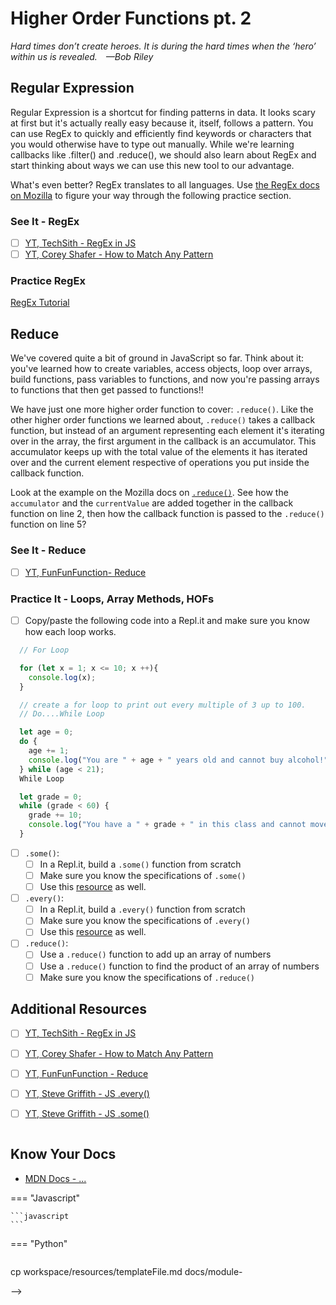 # Higher Order Functions pt. 2

*Hard times don’t create heroes. It is during the hard times when the ‘hero’ within us is revealed. —Bob Riley*

## **Reg**ular **Ex**pression

Regular Expression is a shortcut for finding patterns in data. It looks scary at first but it's actually really easy because it, itself, follows a pattern. You can use RegEx to quickly and efficiently find keywords or characters that you would otherwise have to type out manually. While we're learning callbacks like .filter() and .reduce(), we should also learn about RegEx and start thinking about ways we can use this new tool to our advantage.

What's even better? RegEx translates to all languages. Use [the RegEx docs on Mozilla](https://developer.mozilla.org/en-US/docs/Web/JavaScript/Guide/Regular_Expressions) to figure your way through the following practice section.

### See It - RegEx

<!-- TODO these should be replaced with original content -->
- [ ] [YT, TechSith - RegEx in JS](https://youtu.be/rPNGB0ZLvdw)
- [ ] [YT, Corey Shafer - How to Match Any Pattern](https://youtu.be/rPNGB0ZLvdw)

### Practice RegEx

[RegEx Tutorial](https://regexone.com/#)

## Reduce

We've covered quite a bit of ground in JavaScript so far. Think about it: you've learned how to create variables, access objects, loop over arrays, build functions, pass variables to functions, and now you're passing arrays to functions that then get passed to functions!!

We have just one more higher order function to cover: `.reduce()`. Like the other higher order functions we learned about, `.reduce()` takes a callback function, but instead of an argument representing each element it's iterating over in the array, the first argument in the callback is an accumulator. This accumulator keeps up with the total value of the elements it has iterated over and the current element respective of operations you put inside the callback function.

Look at the example on the Mozilla docs on [`.reduce()`](https://developer.mozilla.org/en-US/docs/Web/JavaScript/Reference/Global_Objects/Array/Reduce). See how the `accumulator` and the `currentValue` are added together in the callback function on line 2, then how the callback function is passed to the `.reduce()` function on line 5?

### See It - Reduce

- [ ] [YT, FunFunFunction- Reduce](https://youtu.be/Wl98eZpkp-c)

### Practice It - Loops, Array Methods, HOFs

- [ ] Copy/paste the following code into a Repl.it and make sure you know how each loop works.

```javascript
  // For Loop

  for (let x = 1; x <= 10; x ++){
    console.log(x);
  }

  // create a for loop to print out every multiple of 3 up to 100.  
  // Do....While Loop

  let age = 0;
  do {
    age += 1;
    console.log("You are " + age + " years old and cannot buy alcohol!");
  } while (age < 21);
  While Loop

  let grade = 0;
  while (grade < 60) {
    grade += 10;
    console.log("You have a " + grade + " in this class and cannot move on to the next class until your grade is higher than a 70.");
  }
```

- [ ] `.some()`:
    * [ ] In a Repl.it, build a `.some()` function from scratch
    * [ ] Make sure you know the specifications of `.some()`
    * [ ] Use this [resource](https://youtu.be/l155liDxty8) as well.
- [ ] `.every()`:
    * [ ] In a Repl.it, build a `.every()` function from scratch
    * [ ] Make sure you know the specifications of `.every()`
    * [ ] Use this [resource](https://youtu.be/jY1WZ29YOkM) as well.
- [ ] `.reduce()`:
    * [ ] Use a `.reduce()` function to add up an array of numbers
    * [ ] Use a `.reduce()` function to find the product of an array of numbers
    * [ ] Make sure you know the specifications of `.reduce()`

## Additional Resources

- [ ] [YT, TechSith - RegEx in JS](https://youtu.be/rPNGB0ZLvdw)
- [ ] [YT, Corey Shafer - How to Match Any Pattern](https://youtu.be/rPNGB0ZLvdw)
- [ ] [YT, FunFunFunction - Reduce](https://youtu.be/Wl98eZpkp-c)
- [ ] [YT, Steve Griffith - JS .every()](https://youtu.be/jY1WZ29YOkM)
- [ ] [YT, Steve Griffith - JS .some()](https://youtu.be/l155liDxty8)


```javascript

```

## Know Your Docs

* [MDN Docs - ...]()

<!-- 

```javascript

```

- [ ] Task Two
    *  [ ] Task Two.a
    *  [ ] Task Two.b
    *  [ ] Task Two.c


| Method      | Description                          |
| ----------- | ------------------------------------ |
| `GET`       | Fetch resource                       |
| `PUT`       | Update resource |
| `DELETE`    | Delete resource |


* [MDN Docs - ...]()

- [ ] ...
- [ ] ...


```javascript

``` 

- [ ] ...
- [ ] ...
  * [ ] ...
  * [ ] ... 

    `line numbers`
:do you like 'em?

++slash++

<!-- https://facelessuser.github.io/pymdown-extensions/extensions/keys/ -->

=== "Javascript"

    ```javascript
    ```

=== "Python"

  ```python
  ```

cp workspace/resources/templateFile.md docs/module-

-->